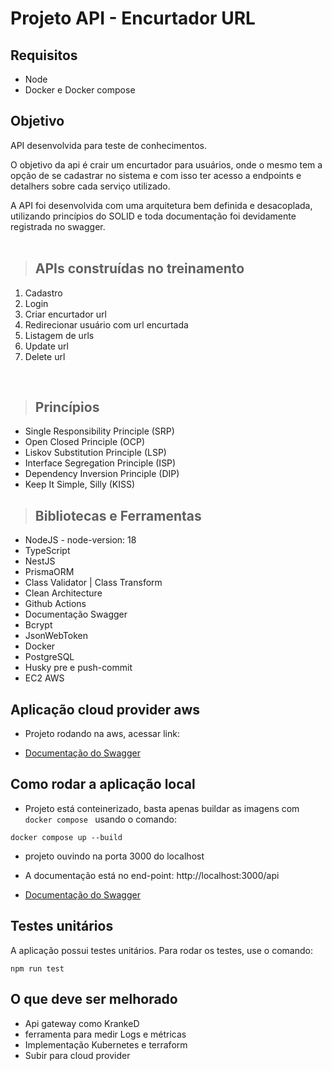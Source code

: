 # **Projeto API - Encurtador URL**
## Requisitos

- Node
- Docker e Docker compose

## Objetivo

API desenvolvida para teste de conhecimentos. 

O objetivo da api é crair um encurtador para usuários, onde o mesmo tem a opção de se cadastrar no sistema e com isso ter acesso a endpoints e detalhers sobre cada serviço utilizado.

A API foi desenvolvida com uma arquitetura bem definida e desacoplada, utilizando princípios do SOLID e toda documentação foi devidamente registrada no swagger.
<br /><br />

> ## APIs construídas no treinamento

1. Cadastro
2. Login
3. Criar encurtador url
4. Redirecionar usuário com url encurtada
4. Listagem de urls
5. Update url
6. Delete url

<br/>

>## Princípios

* Single Responsibility Principle (SRP)
* Open Closed Principle (OCP)
* Liskov Substitution Principle (LSP)
* Interface Segregation Principle (ISP)
* Dependency Inversion Principle (DIP)
* Keep It Simple, Silly (KISS)

>## Bibliotecas e Ferramentas

* NodeJS - node-version: 18
* TypeScript
* NestJS
* PrismaORM
* Class Validator | Class Transform
* Clean Architecture
* Github Actions
* Documentação Swagger
* Bcrypt
* JsonWebToken
* Docker
* PostgreSQL
* Husky pre e push-commit
* EC2 AWS


## Aplicação cloud provider aws

- Projeto rodando na aws, acessar link:

- [Documentação do Swagger](http://ec2-54-226-166-61.compute-1.amazonaws.com:3000/api)


## Como rodar a aplicação local
- Projeto está conteinerizado, basta apenas buildar as imagens com
```docker compose ``` usando o comando:
```
docker compose up --build
```
- projeto ouvindo na porta 3000 do localhost

- A documentação está no end-point: http://localhost:3000/api
- [Documentação do Swagger](http://localhost:3000/api)

## Testes unitários
  A aplicação possui testes unitários. Para rodar os testes, use o comando:
```
npm run test
```

## O que deve ser melhorado
- Api gateway como KrankeD 
- ferramenta para medir Logs e métricas
- Implementação Kubernetes e terraform
- Subir para cloud provider
